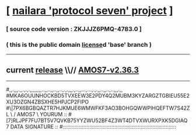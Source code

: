 
# [ [nailara 'protocol seven' project](http://nailara.network/) ]

### [ source code version : ZKJJJZ6PMQ-4783.0 ]

### ( this is the public domain [license](../license)d 'base' branch )
---
## current [release](https://github.com/nailara-technologies/protocol-7/releases) \\\\// [AMOS7-v2.36.3](https://github.com/nailara-technologies/protocol-7/releases/tag/AMOS7-v2.36.3)
---

#,,.,,,.,,.,.,.,,,,,,,,..,,..,,..,,..,.,.,,,.,..,,...,...,.,.,,..,,..,..,,,.,,
#MKA6OUUNHOCKBD5TVXEEW3E2PDY4Q2MUBM3KYZARGZTGBIEU55E2XU3OZGN4ZBSXHE5HPJCP2FIPO
#\\\|7PX6BGBQAZTR7HJKMUE6WMWFKF3AO3BOHGQWWPIHQEFTW7S42ZL \ / AMOS7 \ YOURUM ::
#\[7]RLJPF7FU7BT5V7QVKB75YYZWU52BF4Z3WT4DTVXWURXPXK5DGIAQ 7  DATA SIGNATURE ::
#:::::::::::::::::::::::::::::::::::::::::::::::::::::::::::::::::::::::::::::
